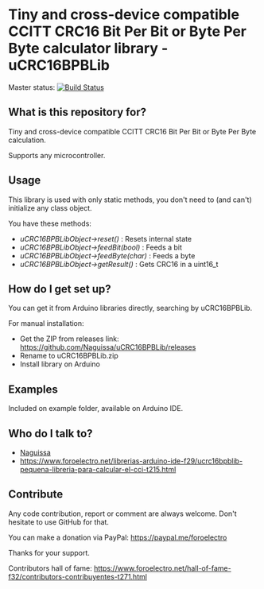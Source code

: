 # Tiny and cross-device compatible CCITT CRC16 Bit Per Bit or Byte Per Byte calculator library - uCRC16BPBLib #

Master status:   [![Build Status](https://travis-ci.org/Naguissa/uCRC16BPBLib.svg?branch=master)](https://travis-ci.org/Naguissa/uCRC16BPBLib)

## What is this repository for? ##

Tiny and cross-device compatible CCITT CRC16 Bit Per Bit or Byte Per Byte calculation.

Supports any microcontroller.



## Usage ##

This library is used with only static methods, you don't need to (and can't) initialize any class object.

You have these methods:
 - *uCRC16BPBLibObject->reset()* : Resets internal state
 - *uCRC16BPBLibObject->feedBit(bool)* : Feeds a bit
 - *uCRC16BPBLibObject->feedByte(char)* : Feeds a byte
 - *uCRC16BPBLibObject->getResult()* : Gets CRC16 in a uint16_t

## How do I get set up? ##

You can get it from Arduino libraries directly, searching by uCRC16BPBLib.

For manual installation:

 * Get the ZIP from releases link: https://github.com/Naguissa/uCRC16BPBLib/releases
 * Rename to uCRC16BPBLib.zip
 * Install library on Arduino

## Examples ##

Included on example folder, available on Arduino IDE.



## Who do I talk to? ##

 * [Naguissa](https://github.com/Naguissa)
 * https://www.foroelectro.net/librerias-arduino-ide-f29/ucrc16bpblib-pequena-libreria-para-calcular-el-cci-t215.html

## Contribute ##

Any code contribution, report or comment are always welcome. Don't hesitate to use GitHub for that.


You can make a donation via PayPal: https://paypal.me/foroelectro


Thanks for your support.


Contributors hall of fame: https://www.foroelectro.net/hall-of-fame-f32/contributors-contribuyentes-t271.html
